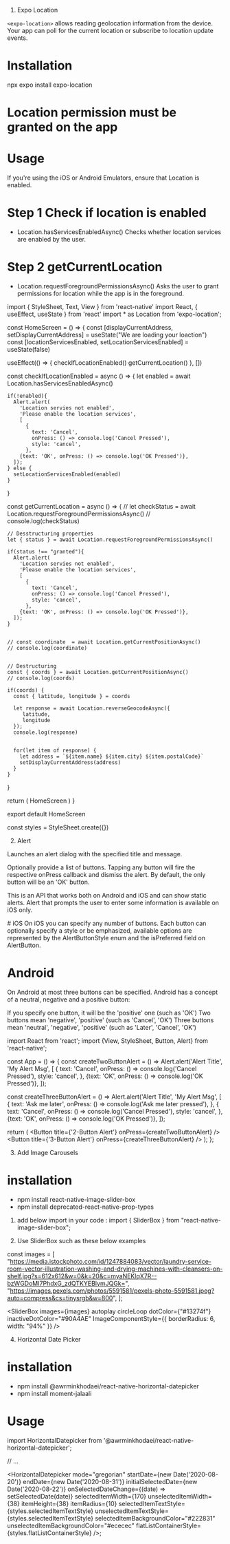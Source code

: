 1. Expo Location

`<expo-location>` allows reading geolocation information from the device. Your app can poll for the current location or subscribe to location update events.



# Installation

npx expo install expo-location

# Location permission must be granted on the app


# Usage
If you're using the iOS or Android Emulators, ensure that Location is enabled.


# Step 1 Check if location is enabled
- Location.hasServicesEnabledAsync()
Checks whether location services are enabled by the user.


# Step 2 getCurrentLocation
- Location.requestForegroundPermissionsAsync()
Asks the user to grant permissions for location while the app is in the foreground.




import { StyleSheet, Text, View } from 'react-native'
import React, { useEffect, useState } from 'react'
import * as Location from 'expo-location';

const HomeScreen = () => {
   const [displayCurrentAddress, setDisplayCurrentAddress] = useState("We are loading your loaction")
   const [locationServicesEnabled, setLocationServicesEnabled] = useState(false)


   useEffect(() => {
     checkIfLocationEnabled()
     getCurrentLocation()
   }, [])

   const checkIfLocationEnabled = async () => {
    let enabled = await Location.hasServicesEnabledAsync()

    if(!enabled){
      Alert.alert(
        'Location servies not enabled', 
        'Please enable the location services', 
        [
          {
            text: 'Cancel',
            onPress: () => console.log('Cancel Pressed'),
            style: 'cancel',
          },
        {text: 'OK', onPress: () => console.log('OK Pressed')},
      ]);
    } else {
      setLocationServicesEnabled(enabled)
    }
   }


   const getCurrentLocation = async () => {
     // let checkStatus = await Location.requestForegroundPermissionsAsync()
    // console.log(checkStatus)

    // Desstructuring properties
    let { status } = await Location.requestForegroundPermissionsAsync()

    if(status !== "granted"){
      Alert.alert(
        'Location servies not enabled', 
        'Please enable the location services', 
        [
          {
            text: 'Cancel',
            onPress: () => console.log('Cancel Pressed'),
            style: 'cancel',
          },
        {text: 'OK', onPress: () => console.log('OK Pressed')},
      ]);
    }

    
    // const coordinate  = await Location.getCurrentPositionAsync()
    // console.log(coordinate)

    
    // Destructuring
    const { coords } = await Location.getCurrentPositionAsync()
    // console.log(coords)

    if(coords) {
      const { latitude, longitude } = coords

      let response = await Location.reverseGeocodeAsync({
         latitude, 
         longitude 
      });
      console.log(response)


      for(let item of response) {
        let address = `${item.name} ${item.city} ${item.postalCode}` 
        setDisplayCurrentAddress(address)
      }
    }
   }


  return (
    <View>
      <Text>HomeScreen</Text>
    </View>
  )
}

export default HomeScreen

const styles = StyleSheet.create({})









2. Alert 

Launches an alert dialog with the specified title and message.

Optionally provide a list of buttons. Tapping any button will fire the respective onPress callback and dismiss the alert. By default, the only button will be an 'OK' button.

This is an API that works both on Android and iOS and can show static alerts. Alert that prompts the user to enter some information is available on iOS only.


# iOS
On iOS you can specify any number of buttons. Each button can optionally specify a style or be emphasized, available options are represented by the AlertButtonStyle enum and the isPreferred field on AlertButton.



# Android
On Android at most three buttons can be specified. Android has a concept of a neutral, negative and a positive button:

If you specify one button, it will be the 'positive' one (such as 'OK')
Two buttons mean 'negative', 'positive' (such as 'Cancel', 'OK')
Three buttons mean 'neutral', 'negative', 'positive' (such as 'Later', 'Cancel', 'OK')


import React from 'react';
import {View, StyleSheet, Button, Alert} from 'react-native';

const App = () => {
  const createTwoButtonAlert = () =>
    Alert.alert('Alert Title', 'My Alert Msg', [
      {
        text: 'Cancel',
        onPress: () => console.log('Cancel Pressed'),
        style: 'cancel',
      },
      {text: 'OK', onPress: () => console.log('OK Pressed')},
    ]);



  const createThreeButtonAlert = () =>
    Alert.alert('Alert Title', 'My Alert Msg', [
      {
        text: 'Ask me later',
        onPress: () => console.log('Ask me later pressed'),
      },
      {
        text: 'Cancel',
        onPress: () => console.log('Cancel Pressed'),
        style: 'cancel',
      },
      {text: 'OK', onPress: () => console.log('OK Pressed')},
    ]);

  return (
    <View style={styles.container}>
      <Button title={'2-Button Alert'} onPress={createTwoButtonAlert} />
      <Button title={'3-Button Alert'} onPress={createThreeButtonAlert} />
    </View>
  );
};










3. Add Image Carousels

# installation 
- npm install react-native-image-slider-box
- npm install deprecated-react-native-prop-types

1. add below import in your code :
import { SliderBox } from "react-native-image-slider-box";



2. Use SliderBox such as these below examples

const images = [
        "https://media.istockphoto.com/id/1247884083/vector/laundry-service-room-vector-illustration-washing-and-drying-machines-with-cleansers-on-shelf.jpg?s=612x612&w=0&k=20&c=myaNEKlqX7R--bzWGDoMI7PhdxG_zdQTKYEBlymJQGk=",
        "https://images.pexels.com/photos/5591581/pexels-photo-5591581.jpeg?auto=compress&cs=tinysrgb&w=800",
  ];

<SliderBox images={images} />

<SliderBox 
    images={images} 
    autoplay
    circleLoop
    dotColor={"#13274f"}
    inactiveDotColor="#90A4AE"
    ImageComponentStyle={{
        borderRadius: 6,
        width: "94%"
    }}
/>



4. Horizontal Date Picker

# installation
- npm install @awrminkhodaei/react-native-horizontal-datepicker
- npm install moment-jalaali


# Usage

import HorizontalDatepicker from '@awrminkhodaei/react-native-horizontal-datepicker';

// ...

<HorizontalDatepicker
  mode="gregorian"
  startDate={new Date('2020-08-20')}
  endDate={new Date('2020-08-31')}
  initialSelectedDate={new Date('2020-08-22')}
  onSelectedDateChange={(date) => setSelectedDate(date)}
  selectedItemWidth={170}
  unselectedItemWidth={38}
  itemHeight={38}
  itemRadius={10}
  selectedItemTextStyle={styles.selectedItemTextStyle}
  unselectedItemTextStyle={styles.selectedItemTextStyle}
  selectedItemBackgroundColor="#222831"
  unselectedItemBackgroundColor="#ececec"
  flatListContainerStyle={styles.flatListContainerStyle}
/>;










